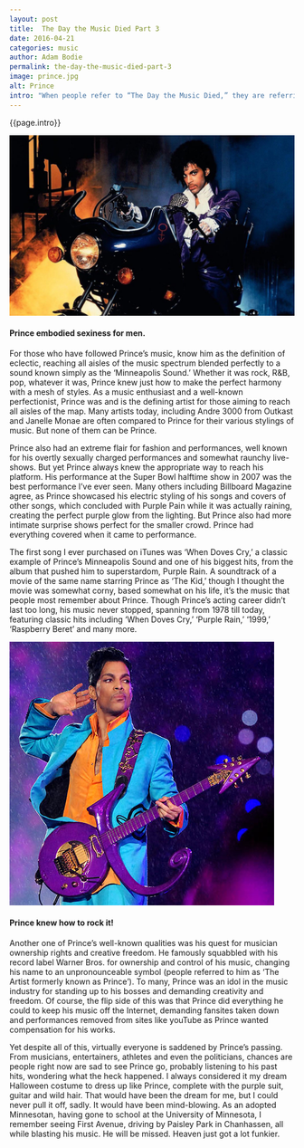 ```yaml
---
layout: post
title:  The Day the Music Died Part 3
date: 2016-04-21
categories: music
author: Adam Bodie
permalink: the-day-the-music-died-part-3
image: prince.jpg
alt: Prince
intro: "When people refer to “The Day the Music Died,” they are referring to the tragic death of Buddy Holly, Ritchie Valens and the Big Bopper when they perished in a plane crash outside of Clear Lake, Iowa on February 3, 1959. Yet years later, we’ve lost many musicians with a far bigger influence. With apologies to Elvis Presley, John Lennon, everyone in the “27 Club” (Jim Morrison, Janis Joplin, Jimi Hendrix and more recently, Amy Winehouse), we’ve seen two deaths in the music world truly crushing since that day. The second was of course, Michael Jackson’s tragic death on June 25, 2009, and the third was today, as Prince passed away."
---
```


<div class="article">
<p>{{page.intro}}</p>

<div class="blog-pic">
	<img src="img/prince.jpg" data-toggle="tooltip" title="Prince embodied sexiness for men." class="image block img-responsive pull-right">
	<h4>Prince embodied sexiness for men.</h4>
</div>

<p>For those who have followed Prince’s music, know him as the definition of eclectic, reaching all aisles of the music spectrum blended perfectly to a sound known simply as the ‘Minneapolis Sound.’  Whether it was rock, R&amp;B, pop, whatever it was, Prince knew just how to make the perfect harmony with a mesh of styles.  As a music enthusiast and a well-known perfectionist, Prince was and is the defining artist for those aiming to reach all aisles of the map.  Many artists today, including Andre 3000 from Outkast and Janelle Monae are often compared to Prince for their various stylings of music.  But none of them can be Prince.</p>

<p>Prince also had an extreme flair for fashion and performances, well known for his overtly sexually charged performances and somewhat raunchy live-shows.  But yet Prince always knew the appropriate way to reach his platform.  His performance at the Super Bowl halftime show in 2007 was the best performance I’ve ever seen.  Many others including Billboard Magazine agree, as Prince showcased his electric styling of his songs and covers of other songs, which concluded with Purple Pain while it was actually raining, creating the perfect purple glow from the lighting.  But Prince also had more intimate surprise shows perfect for the smaller crowd.  Prince had everything covered when it came to performance.</p>

<p>The first song I ever purchased on iTunes was ‘When Doves Cry,’ a classic example of Prince’s Minneapolis Sound and one of his biggest hits, from the album that pushed him to superstardom, Purple Rain.  A soundtrack of a movie of the same name starring Prince as ‘The Kid,’ though I thought the movie was somewhat corny, based somewhat on his life, it’s the music that people most remember about Prince.  Though Prince’s acting career didn’t last too long, his music never stopped, spanning from 1978 till today, featuring classic hits including ‘When Doves Cry,’ ‘Purple Rain,’ ‘1999,’ ‘Raspberry Beret’ and many more.</p>


<div class="blog-pic">
	<img src="img/prince2.jpg" data-toggle="tooltip" title="Prince knew how to rock it!" class="image block img-responsive pull-right">
	<h4>Prince knew how to rock it!</h4>
</div>


<p>Another one of Prince’s well-known qualities was his quest for musician ownership rights and creative freedom.  He famously squabbled with his record label Warner Bros. for ownership and control of his music, changing his name to an unpronounceable symbol (people referred to him as ‘The Artist formerly known as Prince’).  To many, Prince was an idol in the music industry for standing up to his bosses and demanding creativity and freedom.  Of course, the flip side of this was that Prince did everything he could to keep his music off the Internet, demanding fansites taken down and performances removed from sites like youTube as Prince wanted compensation for his works.</p>

<p>Yet despite all of this, virtually everyone is saddened by Prince’s passing.  From musicians, entertainers, athletes and even the politicians, chances are people right now are sad to see Prince go, probably listening to his past hits, wondering what the heck happened.  I always considered it my dream Halloween costume to dress up like Prince, complete with the purple suit, guitar and wild hair.  That would have been the dream for me, but I could never pull it off, sadly.  It would have been mind-blowing.  As an adopted Minnesotan, having gone to school at the University of Minnesota, I remember seeing First Avenue, driving by Paisley Park in Chanhassen, all while blasting his music.  He will be missed.  Heaven just got a lot funkier.</p>

</div>